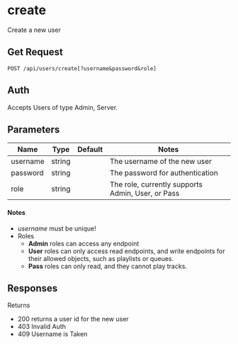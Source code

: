 # create
Create a new user
## Get Request

`POST /api/users/create[?username&password&role]`

## Auth
Accepts Users of type Admin, Server. </br>

## Parameters

|Name|Type|Default|Notes|
|---|---|---|---|
|username|string||The username of the new user|
|password|string||The password for authentication|
|role|string||The role, currently supports Admin, User, or Pass|

#### Notes
- *username* must be unique!
- Roles
  - **Admin** roles can access any endpoint
  - **User** roles can only access read endpoints, and write endpoints for their allowed objects, such as playlists or queues.
  - **Pass** roles can only read, and they cannot play tracks.

## Responses
Returns 
- 200 returns a user id for the new user
- 403 Invalid Auth
- 409 Username is Taken